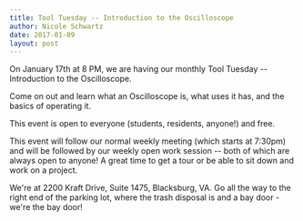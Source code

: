 ```yaml
---
title: Tool Tuesday -- Introduction to the Oscilloscope 
author: Nicole Schwartz
date: 2017-01-09
layout: post
---
```


On January 17th at 8 PM, we are having our monthly Tool Tuesday -- Introduction to the Oscilloscope.

Come on out and learn what an Oscilloscope is, what uses it has, and the basics of operating it.

This event is open to everyone (students, residents, anyone!) and free.

This event will follow our normal weekly meeting (which starts at 7:30pm) and will be followed by our weekly open work session -- both of which are always open to anyone! A great time to get a tour or be able to sit down and work on a project.

We're at 2200 Kraft Drive, Suite 1475, Blacksburg, VA. Go all the way to the right end of the parking lot, where the trash disposal is and a bay door - we're the bay door!

